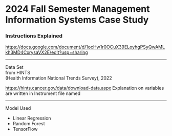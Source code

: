 # 2024 Fall Semester Management Information Systems Case Study

### Instructions Explained
https://docs.google.com/document/d/1ocHw1r0OCuX39ELoyhgPSyQwAMLkh3MD4CxrysaVX2E/edit?usp=sharing


---
Data Set  
from HINTS  
(Health Information National Trends Survey), 2022

https://hints.cancer.gov/data/download-data.aspx
Explanation on variables are written in Instrument file named <HINTS6-AnnotatedEnglishInstrument>

  ---
Model Used  
* Linear Regression  
* Random Forest  
* TensorFlow  
